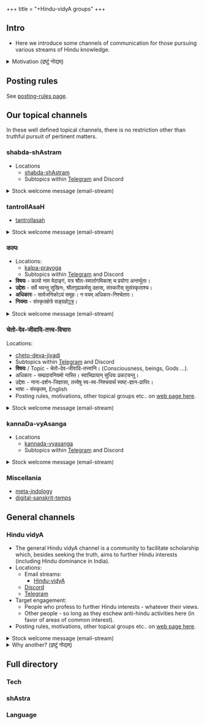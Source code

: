+++
title = "+Hindu-vidyA groups"
+++

## Intro
- Here we introduce some channels of communication for those pursuing various streams of Hindu knowledge.

<details><summary>Motivation (द्रष्टुं नोद्यम्)</summary>

- People often have narrow interests - for example, someone may be interested in discussing vyAkaraNa, but not in Hindutva politics and vice versa.
- Natural diversity in personality profiles and accepted norms lead to conflict and inefficiency in large groups. 
  - BVP Examples 
    - Unsuccessful demands [1](https://groups.google.com/g/bvparishat/c/m0WsHOqu39M/m/o_4SEVlVAAAJ), [2](https://groups.google.com/g/bvparishat/c/n-E8zXKBnNM/m/Y3HwjYZqAAAJ) for expulsion of members, 
    - [complaints about "language"](https://groups.google.com/g/bvparishat/c/m0WsHOqu39M/m/cA7bwBJUAAAJ), 
    - [moderation and inconvenience](https://groups.google.com/g/bvparishat/c/Oa1JM_7ppE4/m/n9GxUBjfAAAJ) of members with certain codes for politeness, moderator excesses, example [mails of S and V quoted here](https://groups.google.com/g/bvparishat/c/rGbg3NWwqxk/m/QcFB7B_vCwAJ), 
    - [burden of moderating large groups](https://groups.google.com/g/bvparishat/c/m0WsHOqu39M/m/eJIri-u7AwAJ)).
</details>

## Posting rules
See [posting-rules page](posting-rules).

## Our topical channels
In these well defined topical channels, there is no restriction other than truthful pursuit of pertinent matters.

### shabda-shAstram
- Locations
  - [shabda-shAstram](https://groups.google.com/g/shabda-vidya)
  - Subtopics within [Telegram](https://web.telegram.org/k/#@hindu_vidyA) and Discord


<details><summary>Stock welcome message (email-stream)</summary>

शब्दशास्त्रविषये (व्याकरणं, शिक्षा, निरुक्तं, paleo-linguistics चेत्यादिषु) चर्चायै सृष्टेयं सन्देश-धारा ([google groups](https://groups.google.com/g/shabda-shAstram))। सद्यस् तु निर्बाधं स्वस्य शाब्दिकान् प्रश्नान् प्रष्टुम् उपयोगाय भवति। ननु युष्मादृशैः पूर्वम् अपि मम ज्ञानं वर्धितम्। यावद् युष्माकम् भाराय न भविष्यति, तावद् इतः सन्देशान् लभध्वम् , यथावकाशं यथाज्ञानं चोत्तरैर् अनुगृह्णन्तु।
</details>


### tantrollAsaH
- [tantrollasah](https://groups.google.com/g/tantrollasah)

<details><summary>Stock welcome message (email-stream)</summary>

आगमेषु तन्त्रेषु च चर्चायै सृष्टेयं सन्देश-धारा। सद्यस् तु निर्बाधं स्वस्य प्रश्नान् प्रष्टुम् उपयोगाय भवति। ननु युष्मादृशैः पूर्वम् अपि मम ज्ञानं वर्धितम्। यावद् युष्माकम् भाराय न भविष्यति, तावद् इतः सन्देशान् लभध्वम् , यथावकाशं यथाज्ञानं चोत्तरैर् अनुगृह्णन्तु।
</details>


### कल्पः
- Locations:
  - [kalpa-prayoga](https://groups.google.com/g/kalpa-prayoga)
  - Subtopics within [Telegram](https://web.telegram.org/k/#@hindu_vidyA) and Discord
- **विषयः** \- कल्पो नाम वेदाङ्गं, यत्र श्रौत-स्मार्तागमिकाश् च प्रयोगा अन्तर्भूताः।
- **उद्देशः** \- सर्वे भवन्तु सुखिनः, श्रौतगृह्यकर्मसु दक्षास्, संस्कारैस् सुसंस्कृताश्च।
- **अधिकारः** \- सार्वजनिकोऽयं समूहः। न वयम् अधिकार-निश्चेतारः।
- **नियमाः** \- संस्कृतक्षेत्रे सङ्ग्रहो[ऽत्र](https://sanskrit.github.io/groups/hindu-vidyA/)।

<details><summary>Stock welcome message (email-stream)</summary>

कल्पे वेदाङ्गे (कर्मसु सदाचारे) च चर्चायै सृष्टेयं सन्देश-धारा। सद्यस् तु निर्बाधं स्वस्य प्रश्नान् प्रष्टुम् उपयोगाय भवति। ननु युष्मादृशैः पूर्वम् अपि मम ज्ञानं वर्धितम्। यावद् युष्माकम् भाराय न भविष्यति, तावद् इतः सन्देशान् लभध्वम् , यथावकाशं यथाज्ञानं चोत्तरैर् अनुगृह्णन्तु।
</details>


### चेतो-देव-जीवादि-तत्त्व-विचारः
Locations:
  - [cheto-deva-jivadi](https://groups.google.com/g/cheto-deva-jivadi)
  - Subtopics within [Telegram](https://web.telegram.org/k/#@hindu_vidyA) and Discord
- **विषयः** / Topic - चेतो-देव-जीवादि-तत्त्वानि। (Consciousness, beings, Gods ...).
- अधिकारः \- सम्प्रदायनियमो नास्ति। स्वाभिप्रायान् सुधियः प्रकटयन्तु।
- उद्देशः \- नाना-दर्शन-जिज्ञासा, तत्त्वेषु स्व-स्व-निश्चयार्थं स्पष्ट-ज्ञान-प्राप्तिः।
- भाषाः \- संस्कृतम्, English
- Posting rules, motivations, other topical groups etc.. on [web page here](https://sanskrit.github.io/groups/hindu-vidyA/).

<details><summary>Stock welcome message (email-stream)</summary>

चेतो-देव-जीवादि-तत्त्वेषु च विचारार्थं [सृष्टेयं](https://groups.google.com/g/cheto-deva-jIvAdi) सन्देश-धारा। सद्यस् तु निर्बाधं स्वस्य प्रश्नान् प्रष्टुम् उपयोगाय भवति। ननु युष्मादृशैः पूर्वम् अपि मम ज्ञानं वर्धितम्। यावद् युष्माकम् भाराय न भविष्यति, तावद् इतः सन्देशान् लभध्वम् , यथावकाशं यथाज्ञानं चोत्तरैर् अनुगृह्णन्तु।
</details>


### kannaDa-vyAsanga
- Locations
  - [kannada-vyasanga](https://groups.google.com/g/kannada-vyasanga)
  - Subtopics within [Telegram](https://web.telegram.org/k/#@hindu_vidyA) and Discord

<details><summary>Stock welcome message (email-stream)</summary>

ಕನ್ನಡ-ಸಾಹಿತ್ಯ-ವ್ಯಾಸಂಗದಲ್ಲಿ ಉದ್ಭವಿಸುವ ಪ್ರಶ್ನಗಳಿಗೆ ಸಮಾಧಾನವನ್ನು ಕಾಣಲ್ ಒಂದು ಸಂದೇಶ-ಧಾರೆ. ಭಾರವಾಗದಿದ್ದರೆ ಸನ್ದೇಶಗಳನ್ನು ಪಡೆದು ಉತ್ತರಗಳಿಂದ ಅನುಗ್ರಹಿಸಬೇಕು 🙏
</details>

### Miscellania

- [meta-indology](https://groups.google.com/g/meta-indology)
- [digital-sanskrit-temps](https://groups.google.com/g/digital-sanskrit-temps)

## General channels
### Hindu vidyA
- The general Hindu vidyA channel is a community to facilitate scholarship which, besides seeking the truth, aims to further Hindu interests (including Hindu dominance in India). 
- Locations:
  - Email streams:
    - [Hindu-vidyA](https://groups.google.com/g/hindu-vidya/)
  - [Discord](https://discord.com/channels/1017076634253283488/1017076634861449311)
  - [Telegram](https://web.telegram.org/k/#@hindu_vidyA)
- Target engagement:
  - People who profess to further Hindu interests - whatever their views.
  - Other people - so long as they eschew anti-hindu activities here (in favor of areas of common interest).
- Posting rules, motivations, other topical groups etc.. on [web page here](https://sanskrit.github.io/groups/hindu-vidyA/).

<details><summary>Stock welcome message (email-stream)</summary>

नमस्काराः! हिन्दुपर-विद्योपासनायै काचिद् इयं धारा सृष्टा ([google groups](https://groups.google.com/g/hindu-vidya)) । व्यक्तित्व-वैध्याद् ध्येय-वैविध्याच् च नालं समूहेनैकेन वर्तयितुम् बहुमुखं विद्योपासनम् इति। अग्रे कथं वर्धेतेति न जाने - सद्यस् तु निर्बाधं स्वस्य प्रश्नान् प्रष्टुम् उपयोगाय भवति ([उदाहरणम्](https://groups.google.com/g/hindu-vidya/c/-Zac55JJdXk)) - ननु युष्मादृशैः पूर्वम् अपि मम ज्ञानं वर्धितम्। यावद् युष्माकम् भाराय न भविष्यति, तावद् इतः सन्देशान् लभध्वम् , यथावकाशं यथाज्ञानं चोत्तरैर् अनुगृह्णीत।
</details>

<details><summary>Why another? (द्रष्टुं नोद्यम्)</summary>

- True, there are other email streams with similarly broad goals such as bhAratIya-vidvat-pariShat and Indology. But, as of 202108, neither is explicitly pro hindu-interests, leading to some confusion and conflict (BVP examples: [goal clarity thread](https://groups.google.com/g/bvparishat/c/wcbrBGchR-E), [M Deshpande leaving BVP](https://groups.google.com/g/bvparishat/c/m0WsHOqu39M/m/d7ky6VRMAAAJ) ...) arising out of mismatched expectations.
</details>



## Full directory

### Tech
<div class="spreadsheet" src="groups_tech.toml" fullHeightWithRowsPerScreen=8> </div>  

### shAstra
<div class="spreadsheet" src="groups_shAstra.toml" fullHeightWithRowsPerScreen=8> </div>  

### Language
<div class="spreadsheet" src="groups_language.toml" fullHeightWithRowsPerScreen=8> </div>  

